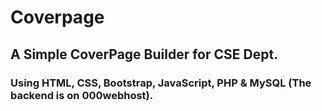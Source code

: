 # Coverpage
## A Simple CoverPage Builder for CSE Dept. 
### Using HTML, CSS, Bootstrap, JavaScript, PHP & MySQL (The backend is on 000webhost).
